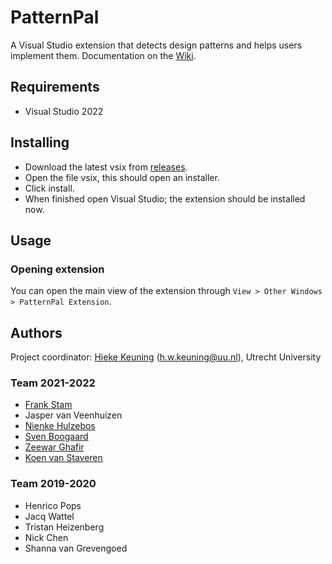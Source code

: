 # PatternPal
A Visual Studio extension that detects design patterns and helps users implement them.
Documentation on the [Wiki](https://github.com/PatternPal/PatternPal/wiki).

## Requirements
 - Visual Studio 2022

## Installing
 - Download the latest vsix from [releases](https://github.com/PatternPal/PatternPal/releases).
 - Open the file vsix, this should open an installer.
 - Click install.
 - When finished open Visual Studio; the extension should be installed now.

## Usage
### Opening extension
You can open the main view of the extension through `View > Other Windows > PatternPal Extension`.

## Authors
Project coordinator: [Hieke Keuning](https://github.com/hiekekeuning) (h.w.keuning@uu.nl), Utrecht University

### Team 2021-2022
 - [Frank Stam](https://github.com/FrankS01)
 - Jasper van Veenhuizen
 - [Nienke Hulzebos](https://github.com/nienkehulzebos)
 - [Sven Boogaard](https://github.com/sven2102)
 - [Zeewar Ghafir](https://github.com/zeewar)
 - [Koen van Staveren](https://github.com/UnderKoen)
 
 ### Team 2019-2020
 - Henrico Pops
 - Jacq Wattel
 - Tristan Heizenberg
 - Nick Chen
 - Shanna van Grevengoed

